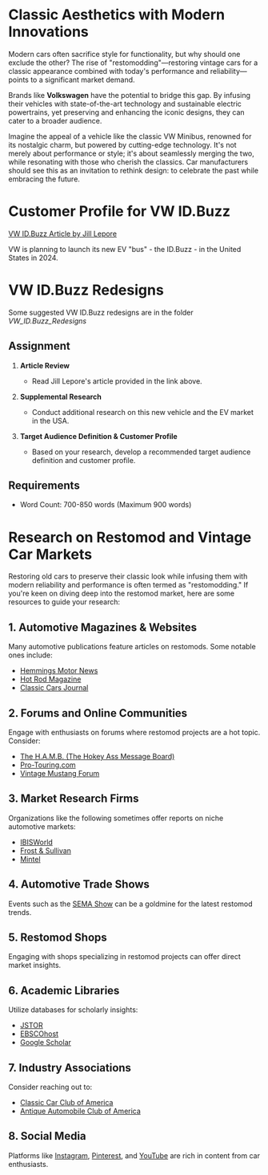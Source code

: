 # Classic Aesthetics with Modern Innovations

Modern cars often sacrifice style for functionality, but why should one exclude the other? The rise of "restomodding"—restoring vintage cars for a classic appearance combined with today's performance and reliability—points to a significant market demand. 

Brands like **Volkswagen** have the potential to bridge this gap. By infusing their vehicles with state-of-the-art technology and sustainable electric powertrains, yet preserving and enhancing the iconic designs, they can cater to a broader audience. 

Imagine the appeal of a vehicle like the classic VW Minibus, renowned for its nostalgic charm, but powered by cutting-edge technology. It's not merely about performance or style; it's about seamlessly merging the two, while resonating with those who cherish the classics. Car manufacturers should see this as an invitation to rethink design: to celebrate the past while embracing the future.

# Customer Profile for VW ID.Buzz

[VW ID.Buzz Article by Jill Lepore](https://www.newyorker.com/magazine/2022/07/25/the-vw-bus-took-the-sixties-on-the-road-now-its-getting-a-twenty-first-century-makeover)

VW is planning to launch its new EV "bus" - the ID.Buzz - in the United States in 2024.

# VW ID.Buzz Redesigns

Some suggested VW ID.Buzz redesigns are in the folder *VW_ID.Buzz_Redesigns*  

## Assignment

1. **Article Review**
   - Read Jill Lepore's article provided in the link above.
   
2. **Supplemental Research**
   - Conduct additional research on this new vehicle and the EV market in the USA.

3. **Target Audience Definition & Customer Profile**
   - Based on your research, develop a recommended target audience definition and customer profile.

## Requirements

- Word Count: 700-850 words (Maximum 900 words)

# Research on Restomod and Vintage Car Markets

Restoring old cars to preserve their classic look while infusing them with modern reliability and performance is often termed as "restomodding." If you're keen on diving deep into the restomod market, here are some resources to guide your research:

## 1. **Automotive Magazines & Websites**
Many automotive publications feature articles on restomods. Some notable ones include:
- [Hemmings Motor News](https://www.hemmings.com/)
- [Hot Rod Magazine](https://www.hotrod.com/)
- [Classic Cars Journal](https://journal.classiccars.com/)

## 2. **Forums and Online Communities**
Engage with enthusiasts on forums where restomod projects are a hot topic. Consider:
- [The H.A.M.B. (The Hokey Ass Message Board)](https://www.jalopyjournal.com/forum/)
- [Pro-Touring.com](https://www.pro-touring.com/)
- [Vintage Mustang Forum](https://www.vintage-mustang.com/)

## 3. **Market Research Firms**
Organizations like the following sometimes offer reports on niche automotive markets:
- [IBISWorld](https://www.ibisworld.com/)
- [Frost & Sullivan](https://ww2.frost.com/)
- [Mintel](https://www.mintel.com/)

## 4. **Automotive Trade Shows**
Events such as the [SEMA Show](https://www.semashow.com/) can be a goldmine for the latest restomod trends.

## 5. **Restomod Shops**
Engaging with shops specializing in restomod projects can offer direct market insights.

## 6. **Academic Libraries**
Utilize databases for scholarly insights:
- [JSTOR](https://www.jstor.org/)
- [EBSCOhost](https://www.ebsco.com/)
- [Google Scholar](https://scholar.google.com/)

## 7. **Industry Associations**
Consider reaching out to:
- [Classic Car Club of America](https://www.classiccarclub.org/)
- [Antique Automobile Club of America](https://www.aaca.org/)

## 8. **Social Media**
Platforms like [Instagram](https://www.instagram.com/), [Pinterest](https://www.pinterest.com/), and [YouTube](https://www.youtube.com/) are rich in content from car enthusiasts.



